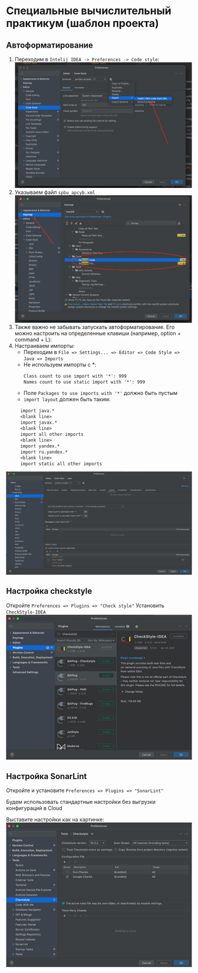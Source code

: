 # Специальные вычислительный практикум (шаблон проекта)

## Автоформатирование
1. Переходим в ```Intelij IDEA -> Preferences -> Code style```:
![img.png](images/img.png)
2. Указываем файл ```spbu_apcyb.xml```
![img_2.png](images/img_2.png)
3. Также важно не забывать запускать автоформатирование. Его можно настроить на определенные клавиши (например, option + command + L):
4. Настраиваем импорты:
   - Переходим в ```File => Settings... => Editor => Code Style => Java => Imports```
   - Не используем импорты с *:
     ```
     Class count to use import with '*': 999
     Names count to use static import with '*': 999
     ```
   - Поле ```Packages to use imports with '*'```  должно быть пустым
   - ```import layout``` должен быть таким:
   ```
     import java.*
     <blank line>
     import javax.*
     <blank line>
     import all other imports
     <blank line>
     import yandex.*
     import ru.yandex.*
     <blank line>
     import static all other imports
   ```
![img_3.png](images/img_3.png)

## Настройка checkstyle
Откройте ```Preferences => Plugins => "Check style"```
Установить ```CheckStyle-IDEA```
![img_4.png](images/img_4.png)

## Настройка SonarLint
Откройте и установите ```Preferences => Plugins => "SonarLint"```

Будем использовать стандартные настройки без выгрузки конфигураций в Cloud

Выставите настройки как на картинке:
![img_5.png](images/img_5.png)